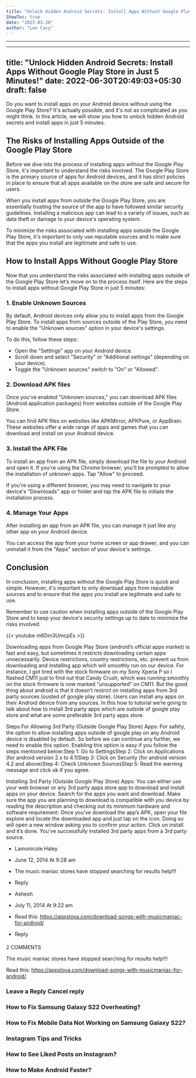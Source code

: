 ```yaml
---
title: "Unlock Hidden Android Secrets: Install Apps Without Google Play Store in Just 5 Minutes!"
ShowToc: true 
date: "2023-03-28"
author: "Lee Cacy"
---
```

*****
---
title: "Unlock Hidden Android Secrets: Install Apps Without Google Play Store in Just 5 Minutes!"
date: 2022-06-30T20:49:03+05:30
draft: false
---

Do you want to install apps on your Android device without using the Google Play Store? It's actually possible, and it's not as complicated as you might think. In this article, we will show you how to unlock hidden Android secrets and install apps in just 5 minutes.

## The Risks of Installing Apps Outside of the Google Play Store

Before we dive into the process of installing apps without the Google Play Store, it's important to understand the risks involved. The Google Play Store is the primary source of apps for Android devices, and it has strict policies in place to ensure that all apps available on the store are safe and secure for users.

When you install apps from outside the Google Play Store, you are essentially trusting the source of the app to have followed similar security guidelines. Installing a malicious app can lead to a variety of issues, such as data theft or damage to your device's operating system.

To minimize the risks associated with installing apps outside the Google Play Store, it's important to only use reputable sources and to make sure that the apps you install are legitimate and safe to use.

## How to Install Apps Without Google Play Store

Now that you understand the risks associated with installing apps outside of the Google Play Store let’s move on to the process itself. Here are the steps to install apps without Google Play Store in just 5 minutes:

### 1. Enable Unknown Sources

By default, Android devices only allow you to install apps from the Google Play Store. To install apps from sources outside of the Play Store, you need to enable the "Unknown sources" option in your device's settings.

To do this, follow these steps:
- Open the "Settings" app on your Android device.
- Scroll down and select "Security" or "Additional settings" (depending on your device).
- Toggle the "Unknown sources" switch to "On" or "Allowed".

### 2. Download APK files

Once you've enabled "Unknown sources," you can download APK files (Android application packages) from websites outside of the Google Play Store.

You can find APK files on websites like APKMirror, APKPure, or AppBrain. These websites offer a wide range of apps and games that you can download and install on your Android device.

### 3. Install the APK File

To install an app from an APK file, simply download the file to your Android and open it. If you're using the Chrome browser, you'll be prompted to allow the installation of unknown apps. Tap "Allow" to proceed.

If you're using a different browser, you may need to navigate to your device's "Downloads" app or folder and tap the APK file to initiate the installation process.

### 4. Manage Your Apps

After installing an app from an APK file, you can manage it just like any other app on your Android device.

You can access the app from your home screen or app drawer, and you can uninstall it from the "Apps" section of your device's settings.

## Conclusion

In conclusion, installing apps without the Google Play Store is quick and simple. However, it's important to only download apps from reputable sources and to ensure that the apps you install are legitimate and safe to use.

Remember to use caution when installing apps outside of the Google Play Store and to keep your device's security settings up to date to minimize the risks involved.

{{< youtube m6Dm3UmcpEs >}} 



Downloading apps from Google Play Store (android’s official apps market) is fast and easy, but sometimes it restricts downloading certain apps unnecessarily. Device restrictions, country restrictions, etc. prevent us from downloading and installing app which will smoothly run on our device. For instance, I got tired with the stock firmware on my Sony Xperia P so I flashed CM11 just to find out that Candy Crush, which was running smoothly on the stock firmware is now marked “unsupported” on CM11. But the good thing about android is that it doesn’t restrict on installing apps from 3rd party sources (ousted of google play store). Users can install any apps on their Android device from any sources. In this how to tutorial we’re going to talk about how to install 3rd party apps which are outside of google play store and what are some preferable 3rd party apps store.
 
Steps For Allowing 3rd Party (Outside Google Play Store) Apps:
For safety, the option to allow installing apps outside of google play on any Android device is disabled by default. So before we can continue any further, we need to enable this option. Enabling this option is easy if you follow the steps mentioned below:Step 1: Go to SettingsStep 2: Click on Applications (for android version 2.x to 4.1)Step 3: Click on Security (for android version 4.2 and above)Step 4: Check Unknown SourcesStep 5: Read the warning message and click ok if you agree.
 

 
Installing 3rd Party (Outside Google Play Store) Apps:
You can either use your web browser or any 3rd party apps store app to download and install apps on your device. Search for the apps you want and download. Make sure the app you are planning to download is compatible with you device by reading the description and checking out its minimum hardware and software requirement. Once you’ve download the app’s APK, open your file explore and locate the downloaded app and just tap on the icon. Doing so will open a new window asking you to confirm your action. Click on install and it’s done. You’ve successfully installed 3rd party apps from a 3rd party source.
 
- Lamonicole Haley
 - June 12, 2014 At  9:28 am
 - The music maniac stores have stopped searching for results help!!!
 - Reply

 
- Ashesh
 - July 11, 2014 At 9:22 am
 - Read this: https://appslova.com/download-songs-with-musicmaniac-for-android/
 - Reply

 
#### 
2 COMMENTS

 
The music maniac stores have stopped searching for results help!!!
 
Read this: https://appslova.com/download-songs-with-musicmaniac-for-android/
 
### Leave a Reply Cancel reply

 
### How to Fix Samsung Galaxy S22 Overheating?
 
### How to Fix Mobile Data Not Working on Samsung Galaxy S22?
 
### Instagram Tips and Tricks
 
### How to See Liked Posts on Instagram?
 
### How to Make Android Faster?




